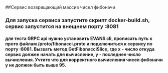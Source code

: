 ##Сервис возвращающий массив чисел фибоначи

### Для запуска сервиса запустите скрипт docker-build.sh, сервис запустится на внещнем порту :8081

#### для теста GRPC api нужно установить EVANS cli, прописать путь к прото файлам /proto/fibonacci.proto и подключиться к сервису по порту :8081. Вызвать метод GetFibonacciSlice, где x - число откуда сервис должен начать для вычисление, y - последнее число вычисления. Учтите что для корректного вычисления чисел фибоначи y не должен быть выше 95.
